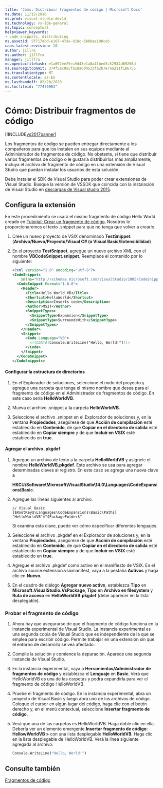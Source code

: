 ```yaml
---
title: 'Cómo: Distribuir fragmentos de código | Microsoft Docs'
ms.date: 11/15/2016
ms.prod: visual-studio-dev14
ms.technology: vs-ide-general
ms.topic: conceptual
helpviewer_keywords:
- code snippets, distributing
ms.assetid: 5f717abd-e167-47ae-818c-6b0bae100ceb
caps.latest.revision: 20
author: jillre
ms.author: jillfra
manager: jillfra
ms.openlocfilehash: e1a692ee29ea9d43e1a0a4fbed5c52934d69256d
ms.sourcegitcommit: 374f5ec9a5fa18a6d4533fa2b797aa211f186755
ms.translationtype: MT
ms.contentlocale: es-ES
ms.lasthandoff: 02/20/2020
ms.locfileid: "77476983"
---
```

# <a name="how-to-distribute-code-snippets"></a>Cómo: Distribuir fragmentos de código
[!INCLUDE[vs2017banner](../includes/vs2017banner.md)]

Los fragmentos de código se pueden entregar directamente a los compañeros para que los instalen en sus equipos mediante el Administrador de fragmentos de código. No obstante, si tiene que distribuir varios fragmentos de código o le gustaría distribuirlos más ampliamente, incluya el archivo de fragmento de código en una extensión de Visual Studio que puedan instalar los usuarios de esta solución.

 Debe instalar el SDK de Visual Studio para poder crear extensiones de Visual Studio. Busque la versión de VSSDK que coincida con la instalación de Visual Studio en [descargas de Visual studio 2015](https://visualstudio.microsoft.com/vs/older-downloads/).

## <a name="setting-up-the-extension"></a>Configura la extensión
 En este procedimiento se usará el mismo fragmento de código Hello World creado en [Tutorial: Crear un fragmento de código](../ide/walkthrough-creating-a-code-snippet.md). Nosotros le proporcionaremos el texto .snippet para que no tenga que volver a crearlo.

1. Cree un nuevo proyecto de VSIX denominado **TestSnippet**. (**Archivo/Nuevo/Proyecto/Visual C# (o Visual Basic/Extensibilidad**)

2. En el proyecto **TestSnippet**, agregue un nuevo archivo XML con el nombre **VBCodeSnippet.snippet**. Reemplace el contenido por lo siguiente:

    ```xml
    <?xml version="1.0" encoding="utf-8"?>
    <CodeSnippets
        xmlns="http://schemas.microsoft.com/VisualStudio/2005/CodeSnippet">
      <CodeSnippet Format="1.0.0">
        <Header>
          <Title>Hello World VB</Title>
          <Shortcut>HelloWorld</Shortcut>
          <Description>Inserts code</Description>
          <Author>MSIT</Author>
          <SnippetTypes>
            <SnippetType>Expansion</SnippetType>
            <SnippetType>SurroundsWith</SnippetType>
          </SnippetTypes>
        </Header>
        <Snippet>
          <Code Language="VB">
            <![CDATA[Console.WriteLine("Hello, World!")]]>
          </Code>
        </Snippet>
      </CodeSnippet>
    </CodeSnippets>
    ```

#### <a name="setting-up-the-directory-structure"></a>Configurar la estructura de directorios

1. En el Explorador de soluciones, seleccione el nodo del proyecto y agregue una carpeta que tenga el mismo nombre que desea para el fragmento de código en el Administrador de fragmentos de código. En este caso sería **HelloWorldVB**.

2. Mueva el archivo .snippet a la carpeta **HelloWorldVB**.

3. Seleccione el archivo .snippet en el Explorador de soluciones y, en la ventana **Propiedades**, asegúrese de que **Acción de compilación** esté establecido en **Contenido**, de que **Copiar en el directorio de salida** esté establecido en **Copiar siempre** y de que **Incluir en VSIX** esté establecido en **true**.

#### <a name="adding-the-pkgdef-file"></a>Agregar el archivo .pkgdef

1. Agregue un archivo de texto a la carpeta **HelloWorldVB** y asígnele el nombre **HelloWorldVB.pkgdef**. Este archivo se usa para agregar determinadas claves al registro. En este caso se agrega una nueva clave a

     **HKCU\Software\Microsoft\VisualStudio\14.0\Languages\CodeExpansions\Basic**.

2. Agregue las líneas siguientes al archivo.

    ```
    // Visual Basic
    [$RootKey$\Languages\CodeExpansions\Basic\Paths]
    "HelloWorldVB"="$PackageFolder$"
    ```

     Si examina esta clave, puede ver cómo especificar diferentes lenguajes.

3. Seleccione el archivo .pkgdef en el Explorador de soluciones y, en la ventana **Propiedades**, asegúrese de que **Acción de compilación** esté establecido en **Contenido**, de que **Copiar en el directorio de salida** esté establecido en **Copiar siempre** y de que **Incluir en VSIX** esté establecido en **true**.

4. Agregue el archivo .pkgdef como activo en el manifiesto de VSIX. En el archivo source.extension.vsixmanifest, vaya a la pestaña **Activos** y haga clic en **Nuevo**.

5. En el cuadro de diálogo **Agregar nuevo activo**, establezca **Tipo** en **Microsoft.VisualStudio.VsPackage**, **Tipo** en **Archivo en filesystem** y **Ruta de acceso** en **HelloWorldVB.pkgdef** (debe aparecer en la lista desplegable).

### <a name="testing-the-snippet"></a>Probar el fragmento de código

1. Ahora hay que asegurarse de que el fragmento de código funciona en la instancia experimental de Visual Studio. La instancia experimental es una segunda copia de Visual Studio que es independiente de la que se emplea para escribir código. Permite trabajar en una extensión sin que el entorno de desarrollo se vea afectado.

2. Compile la solución y comience la depuración. Aparece una segunda instancia de Visual Studio.

3. En la instancia experimental, vaya a **Herramientas/Administrador de fragmentos de código** y establezca el **Lenguaje** en **Basic**. Verá que HelloWorldVB es una de las carpetas y podrá expandirla para ver el fragmento de código HelloWorldVB.

4. Pruebe el fragmento de código. En la instancia experimental, abra un proyecto de Visual Basic y luego abra uno de los archivos de código. Coloque el cursor en algún lugar del código, haga clic con el botón derecho y, en el menú contextual, seleccione **Insertar fragmento de código**.

5. Verá que una de las carpetas es HelloWorldVB. Haga doble clic en ella. Debería ver un elemento emergente **Insertar fragmento de código: HellowWorldVB >** con una lista desplegable **HelloWorldVB**. Haga clic en la lista desplegable de HelloWorldVB. Verá la línea siguiente agregada al archivo:

    ```vb
    Console.WriteLine("Hello, World!")
    ```

## <a name="see-also"></a>Consulte también
 [Fragmentos de código](../ide/code-snippets.md)
